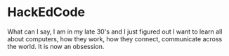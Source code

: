 # HackEdCode
What can I say, I am in my late 30's and I just figured out I want to learn all about computers, how they work, how they connect, communicate across the world.  It is now an obsession.
